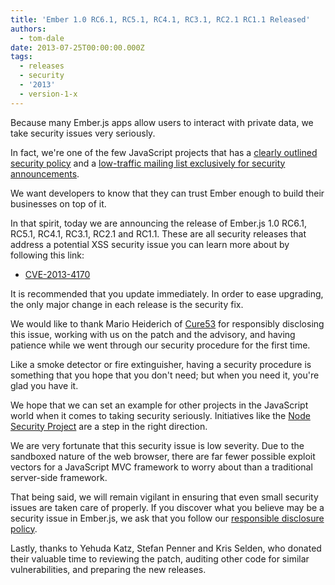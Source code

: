 ```yaml
---
title: 'Ember 1.0 RC6.1, RC5.1, RC4.1, RC3.1, RC2.1 RC1.1 Released'
authors:
  - tom-dale
date: 2013-07-25T00:00:00.000Z
tags:
  - releases
  - security
  - '2013'
  - version-1-x
---
```



Because many Ember.js apps allow users to interact with private data, we
take security issues very seriously.

<!-- alex ignore clearly -->
In fact, we're one of the few JavaScript projects that has a
[clearly outlined security policy](/security/) and a
[low-traffic mailing list exclusively for security
announcements](https://groups.google.com/forum/#!forum/ember-security).

We want developers to know that they can trust Ember enough to build
their businesses on top of it.

In that spirit, today we are announcing the release of Ember.js 1.0
RC6.1, RC5.1, RC4.1, RC3.1, RC2.1 and RC1.1. These are all security
releases that address a potential XSS security issue you can learn more
about by following this link:

* [CVE-2013-4170](https://groups.google.com/forum/#!topic/ember-security/dokLVwwxAdM)

It is recommended that you update immediately. In order to ease
upgrading, the only major change in each release is the security fix.

We would like to thank Mario Heiderich of [Cure53](https://cure53.de/)
for responsibly disclosing this issue, working with us on the patch
and the advisory, and having patience while we went through our
security procedure for the first time.

Like a smoke detector or fire extinguisher, having a security procedure
is something that you hope that you don't need; but when you need it,
you're glad you have it.

We hope that we can set an example for other projects in the JavaScript
world when it comes to taking security seriously. Initiatives like the
[Node Security Project](https://nodesecurity.io/) are a step in the
right direction.

We are very fortunate that this security issue is low severity. Due to
the sandboxed nature of the web browser, there are far fewer possible
exploit vectors for a JavaScript MVC framework to worry about than a
traditional server-side framework.

That being said, we will remain vigilant in ensuring that even small
security issues are taken care of properly. If you discover what you
believe may be a security issue in Ember.js, we ask that you follow
our [responsible disclosure policy](/security/).

Lastly, thanks to Yehuda Katz, Stefan Penner and Kris Selden, who
donated their valuable time to reviewing the patch, auditing other code
for similar vulnerabilities, and preparing the new releases.
